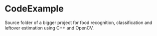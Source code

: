 # CodeExample
Source folder of a bigger project for food recognition, classification and leftover estimation using C++ and OpenCV.
